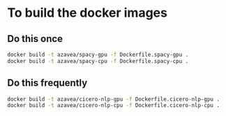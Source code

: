 # To build the docker images

## Do this once

```bash
docker build -t azavea/spacy-gpu -f Dockerfile.spacy-gpu .
docker build -t azavea/spacy-cpu -f Dockerfile.spacy-cpu .
```

## Do this frequently

```bash
docker build -t azavea/cicero-nlp-gpu -f Dockerfile.cicero-nlp-gpu .
docker build -t azavea/cicero-nlp-cpu -f Dockerfile.cicero-nlp-cpu .
```
